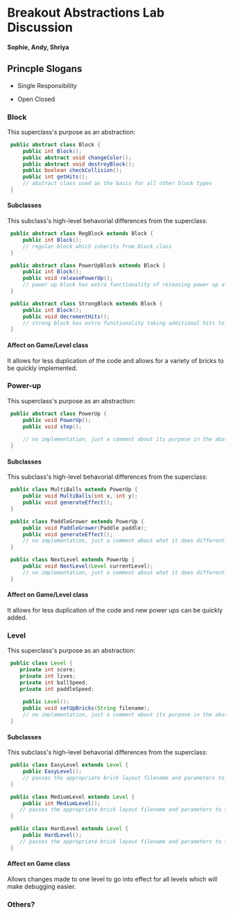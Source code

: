 # Breakout Abstractions Lab Discussion
#### Sophie, Andy, Shriya


## Princple Slogans

* Single Responsibility

* Open Closed



### Block

This superclass's purpose as an abstraction:
```java
 public abstract class Block {
     public int Block();
     public abstract void changeColor();
     public abstract void destroyBlock();
     public boolean checkCollision();
     public int getHits();
     // abstract class used as the basis for all other block types 
 }
```

#### Subclasses

This subclass's high-level behavorial differences from the superclass:
```java
 public abstract class RegBlock extends Block {
     public int Block();
     // regular block which inherits from block class
 }
```
```java
 public abstract class PowerUpBlock extends Block {
     public int Block();
     public void releasePowerUp();
     // power up block has extra functionality of releasing power up after destruction
 }
```
```java
 public abstract class StrongBlock extends Block {
     public int Block();
     public void decrementHits();
     // strong block has extra functionality taking additional hits to deteriorate 
 }
```


#### Affect on Game/Level class
It allows for less duplication of the code and allows for a variety of bricks to be quickly implemented.

### Power-up

This superclass's purpose as an abstraction:
```java
 public abstract class PowerUp {
     public void PowerUp();
     public void step();
     
     // no implementation, just a comment about its purpose in the abstraction 
 }
```

#### Subclasses

This subclass's high-level behavorial differences from the superclass:
```java
 public class MultiBalls extends PowerUp {
     public void MultiBalls(int x, int y); 
     public void generateEffect();
 }
```
```java
 public class PaddleGrower extends PowerUp {
     public void PaddleGrower(Paddle paddle);
     public void generateEffect();
     // no implementation, just a comment about what it does differently 
 }
```
```java
 public class NextLevel extends PowerUp {
     public void NextLevel(Level currentLevel);
     // no implementation, just a comment about what it does differently 
 }
```
#### Affect on Game/Level class
It allows for less duplication of the code and new power ups can be quickly added.



### Level

This superclass's purpose as an abstraction:
```java
 public class Level {
    private int score;
    private int lives;
    private int ballSpeed;
    private int paddleSpeed;
    
     public Level();
     public void setUpBricks(String filename);
     // no implementation, just a comment about its purpose in the abstraction 
 }
```

#### Subclasses

This subclass's high-level behavorial differences from the superclass:
```java
 public class EasyLevel extends Level {
     public EasyLevel();
     // passes the appropriate brick layout filename and parameters to the super() constructor to create the appropriate level
 }
```
```java
 public class MediumLevel extends Level {
     public int MediumLevel();
    // passes the appropriate brick layout filename and parameters to the super() constructor to create the appropriate level
 }
```
```java
 public class HardLevel extends Level {
     public HardLevel();
    // passes the appropriate brick layout filename and parameters to the super() constructor to create the appropriate level
 }
```

#### Affect on Game class
Allows changes made to one level to go into effect for all levels which will make debugging easier.



### Others?